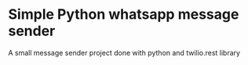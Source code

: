 # Simple Python whatsapp message sender

A small message sender project done with python and twilio.rest library
